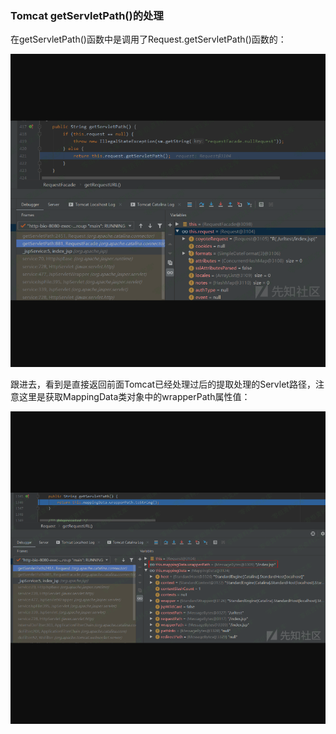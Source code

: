 ### Tomcat getServletPath()的处理

在getServletPath()函数中是调用了Request.getServletPath()函数的：

![](./resource/TomcatgetServletPath()的处理/media/rId21.png)

跟进去，看到是直接返回前面Tomcat已经处理过后的提取处理的Servlet路径，注意这里是获取MappingData类对象中的wrapperPath属性值：

![](./resource/TomcatgetServletPath()的处理/media/rId22.png)
